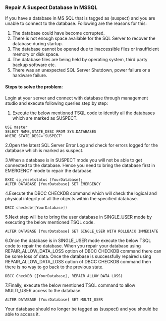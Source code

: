 ### Repair A Suspect Database In MSSQL

If you have a database in MS SQL that is tagged as (suspect) and you are unable to connect to the database. Following are the reasons for this:

1. The database could have become corrupted.
2. There is not enough space available for the SQL Server to recover the database during startup.
3. The database cannot be opened due to inaccessible files or insufficient memory or disk space.
4. The database files are being held by operating system, third party backup software etc.
5. There was an unexpected SQL Server Shutdown, power failure or a hardware failure.

#### Steps to solve the problem:
Login at your server and connect with database through management studio and execute following queries step by step:

1. Execute the below mentioned TSQL code to identify all the databases which are marked as SUSPECT.

```
USE master
SELECT NAME,STATE_DESC FROM SYS.DATABASES 
WHERE STATE_DESC='SUSPECT'
```

2.Open the latest SQL Server Error Log and check for errors logged for the database which is marked as suspect.

3.When a database is in SUSPECT mode you will not be able to get connected to the database. Hence you need to bring the database first in EMERGENCY mode to repair the database.

```
EXEC sp_resetstatus [YourDatabase];
ALTER DATABASE [YourDatabase] SET EMERGENCY
```

4.Execute the DBCC CHECKDB command which will check the logical and physical integrity of all the objects within the specified database.

```
DBCC checkdb([YourDatabase])
```

5.Next step will be to bring the user database in SINGLE_USER mode by executing the below mentioned TSQL code.

```
ALTER DATABASE [YourDatabase] SET SINGLE_USER WITH ROLLBACK IMMEDIATE

```
6.Once the database is in SINGLE_USER mode execute the below TSQL code to repair the database. When you repair your database using REPAIR_ALLOW_DATA_LOSS option of DBCC CHECKDB command there can be some loss of data. Once the database is successfully repaired using REPAIR_ALLOW_DATA_LOSS option of DBCC CHECKDB command then there is no way to go back to the previous state.

```
DBCC CheckDB ([YourDatabase], REPAIR_ALLOW_DATA_LOSS)
```

7.Finally, execute the below mentioned TSQL command to allow MULTI_USER access to the database.

```
ALTER DATABASE [YourDatabase] SET MULTI_USER
```

Your database should no longer be tagged as (suspect) and you should be able to access it.
